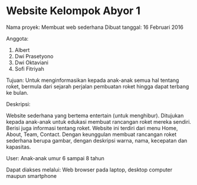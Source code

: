 # Website Kelompok Abyor 1

Nama proyek: Membuat web sederhana
Dibuat tanggal: 16 Februari 2016

Anggota:

1. Albert
2. Dwi Prasetyono
3. Dwi Oktaviani
4. Sofi Fitriyah

Tujuan: Untuk menginformasikan kepada anak-anak semua hal tentang roket, bermula dari sejarah perjalan pembuatan roket hingga dapat terbang ke bulan.

Deskripsi:

Website sederhana yang bertema entertain (untuk menghibur). Ditujukan kepada anak-anak untuk edukasi membuat rancangan roket mereka sendiri. Berisi juga informasi tentang roket. Website ini terdiri dari menu Home, About, Team, Contact. Dengan keunggulan membuat rancangan roket sederhana berupa gambar, dengan deskripsi warna, nama, kecepatan dan kapasitas.

User: Anak-anak umur 6 sampai 8 tahun

Dapat diakses melalui: Web browser pada laptop, desktop computer maupun smartphone
